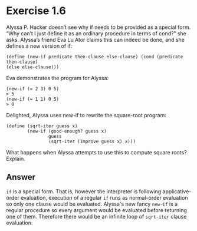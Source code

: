 # Exercise 1.6
Alyssa P. Hacker doesn’t see why if needs to be provided as a special form. “Why can’t I just define it as an ordinary procedure in terms of cond?” she asks. Alyssa’s friend Eva Lu Ator claims this can indeed be done, and she defines a new version of if:
```racket
(define (new-if predicate then-clause else-clause) (cond (predicate then-clause)
(else else-clause)))
```
Eva demonstrates the program for Alyssa:
```racket
(new-if (= 2 3) 0 5)
> 5
(new-if (= 1 1) 0 5)
> 0
```
Delighted, Alyssa uses new-if to rewrite the square-root program:
```racket
(define (sqrt-iter guess x)
        (new-if (good-enough? guess x)
                guess
                (sqrt-iter (improve guess x) x)))
```
What happens when Alyssa attempts to use this to compute square roots? Explain.

## Answer
`if` is a special form. That is, however the interpreter is following applicative-order evaluation, execution of a regular `if` runs as normal-order evaluation so only one clause would be evaluated. Alyssa's new fancy `new-if` is a regular procedure so every argument would be evaluated before returning one of them.
Therefore there would be an infinite loop of `sqrt-iter` clause evaluation.
